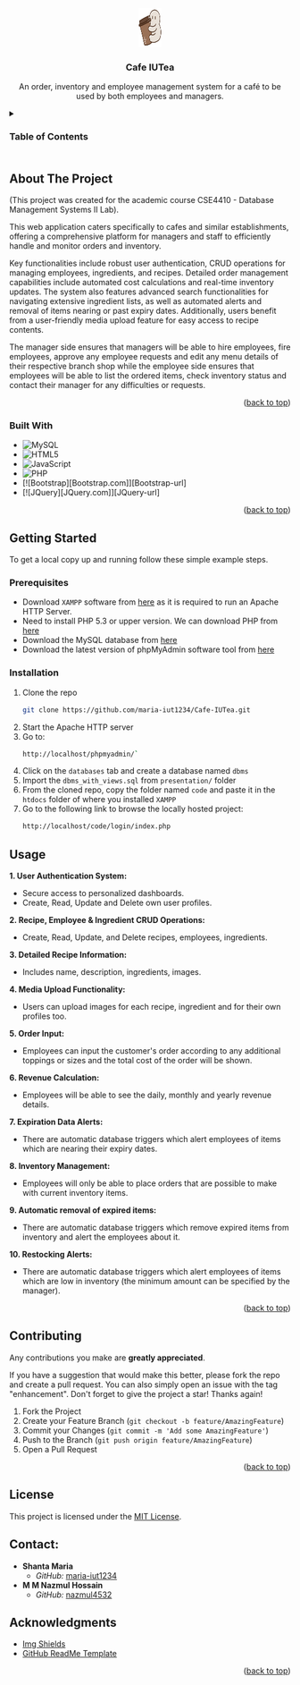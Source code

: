 
<!-- PROJECT LOGO -->
<br />
<div align="center">
  <a href="https://github.com/maria-iut1234/Cafe-IUTea">
    <img src="code/login/images/logo.png" alt="Logo" width="40" height="70">
  </a>

  <h3 align="center">Cafe IUTea</h3>

  <p align="center">
    An order, inventory and employee management system for a café to be used by both employees and managers.
    <br>
<!--     <a href="https://innuo.netlify.app/">Innuo Website</a> -->
  </p>
</div>



<!-- TABLE OF CONTENTS -->
<details>
  <summary><h3>Table of Contents<h3></summary>
  <ol>
    <li>
      <a href="#about-the-project">About The Project</a>
      <ul>
        <li><a href="#built-with">Built With</a></li>
      </ul>
    </li>
    <li>
      <a href="#getting-started">Getting Started</a>
      <ul>
        <li><a href="#prerequisites">Prerequisites</a></li>
        <li><a href="#installation">Installation</a></li>
      </ul>
    </li>
    <li><a href="#usage">Usage</a></li>
    <li><a href="#contributing">Contributing</a></li>
    <li><a href="#license">License</a></li>
    <li><a href="#contact">Contact</a></li>
    <li><a href="#acknowledgments">Acknowledgments</a></li>
  </ol>
</details>



<!-- ABOUT THE PROJECT -->
## About The Project

<!-- ![image](https://github.com/Xer0Bytes/Innuo/assets/95132675/0dc4247f-0347-4f72-8c05-79d241e4cb0d) -->

(This project was created for the academic course CSE4410 - Database Management Systems II Lab).

This web application caters specifically to cafes and similar establishments, offering a comprehensive platform for managers and staff to efficiently handle and monitor orders and inventory. 

Key functionalities include robust user authentication, CRUD operations for managing employees, ingredients, and recipes. Detailed order management capabilities include automated cost calculations and real-time inventory updates. The system also features advanced search functionalities for navigating extensive ingredient lists, as well as automated alerts and removal of items nearing or past expiry dates. Additionally, users benefit from a user-friendly media upload feature for easy access to recipe contents.

The manager side ensures that managers will be able to hire employees, fire employees, approve any employee requests and edit any menu details of their respective branch shop while the employee side ensures that employees will be able to list the ordered items, check inventory status and contact their manager for any difficulties or requests.

<p align="right">(<a href="#readme-top">back to top</a>)</p>



### Built With

* ![MySQL][MySQL-url]
* ![HTML5][HTML5-url]
* ![JavaScript][Javascript-url]
* ![PHP][PHP-url]
* [![Bootstrap][Bootstrap.com]][Bootstrap-url]
* [![JQuery][JQuery.com]][JQuery-url]

<p align="right">(<a href="#readme-top">back to top</a>)</p>



<!-- GETTING STARTED -->
## Getting Started

To get a local copy up and running follow these simple example steps.

### Prerequisites

 - Download `XAMPP` software from [here](https://www.apachefriends.org/download.html) as it is required to run an Apache HTTP Server.
 - Need to install PHP 5.3 or upper version. We can download PHP from [here](https://www.php.net/downloads.php)
 - Download the MySQL database from [here](https://dev.mysql.com/downloads/file/?id=486088)
 - Download the latest version of phpMyAdmin software tool from [here](https://www.phpmyadmin.net/) 

### Installation

1. Clone the repo
   ```sh
   git clone https://github.com/maria-iut1234/Cafe-IUTea.git
   ```
2. Start the Apache HTTP server
3. Go to:
   ```sh
   http://localhost/phpmyadmin/`
   ```
4. Click on the `databases` tab and create a database named `dbms`
5. Import the `dbms_with_views.sql` from `presentation/` folder
6. From the cloned repo, copy the folder named `code` and paste it in the `htdocs` folder of where you installed `XAMPP`
7. Go to the following link to browse the locally hosted project:
   ```sh
   http://localhost/code/login/index.php
   ```


<!-- USAGE EXAMPLES -->
## Usage

**1. User Authentication System:**
  - Secure access to personalized dashboards.
  - Create, Read, Update and Delete own user profiles.

**2. Recipe, Employee & Ingredient CRUD Operations:**
  - Create, Read, Update, and Delete recipes, employees, ingredients.

**3. Detailed Recipe Information:**
  - Includes name, description, ingredients, images.

**4. Media Upload Functionality:**
  - Users can upload images for each recipe, ingredient and for their own profiles too.

**5. Order Input:**
  - Employees can input the customer's order according to any additional toppings or sizes and the total cost of the order will be shown.

**6. Revenue Calculation:**
  - Employees will be able to see the daily, monthly and yearly revenue details.

**7. Expiration Data Alerts:**
  - There are automatic database triggers which alert employees of items which are nearing their expiry dates.

**8. Inventory Management:**
  - Employees will only be able to place orders that are possible to make with current inventory items.

**9. Automatic removal of expired items:**
  - There are automatic database triggers which remove expired items from inventory and alert the employees about it.

**10. Restocking Alerts:**
  - There are automatic database triggers which alert employees of items which are low in inventory (the minimum amount can be specified by the manager).
   

<p align="right">(<a href="#readme-top">back to top</a>)</p>


<!-- CONTRIBUTING -->
## Contributing

Any contributions you make are **greatly appreciated**.

If you have a suggestion that would make this better, please fork the repo and create a pull request. You can also simply open an issue with the tag "enhancement".
Don't forget to give the project a star! Thanks again!

1. Fork the Project
2. Create your Feature Branch (`git checkout -b feature/AmazingFeature`)
3. Commit your Changes (`git commit -m 'Add some AmazingFeature'`)
4. Push to the Branch (`git push origin feature/AmazingFeature`)
5. Open a Pull Request

<p align="right">(<a href="#readme-top">back to top</a>)</p>


<!-- LICENSE -->
## License

This project is licensed under the [MIT License](LICENSE).

<!-- CONTACTS -->
## Contact:

- **Shanta Maria**
  - *GitHub:* [maria-iut1234](https://github.com/maria-iut1234)
- **M M Nazmul Hossain**
  - *GitHub:* [nazmul4532](https://www.github.com/nazmul4532)



<!-- ACKNOWLEDGMENTS -->
## Acknowledgments

* [Img Shields](https://shields.io)
* [GitHub ReadMe Template](https://github.com/othneildrew/Best-README-Template/tree/master)

<p align="right">(<a href="#readme-top">back to top</a>)</p>


[MySQL-url]: https://img.shields.io/badge/mysql-%2300f.svg?style=for-the-badge&logo=mysql&logoColor=white
[HTML5-url]: https://img.shields.io/badge/html5-%23E34F26.svg?style=for-the-badge&logo=html5&logoColor=white
[Javascript-url]: https://img.shields.io/badge/javascript-%23323330.svg?style=for-the-badge&logo=javascript&logoColor=%23F7DF1E
[PHP-url]: https://img.shields.io/badge/php-%23777BB4.svg?style=for-the-badge&logo=php&logoColor=white
